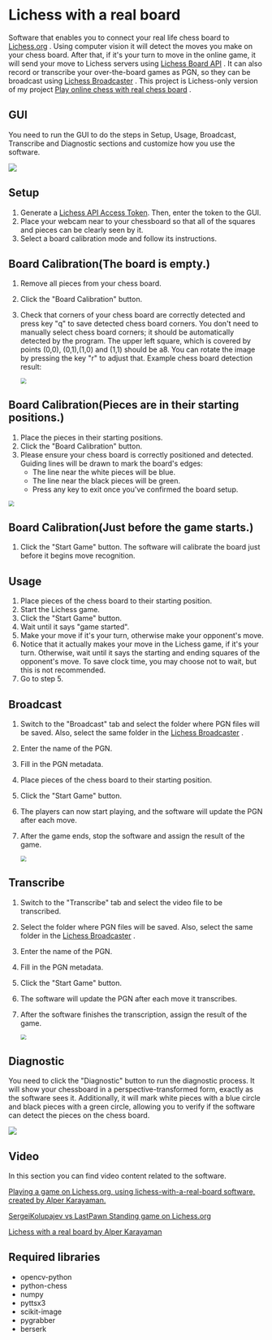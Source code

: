 # Lichess with a real board
Software that enables you to connect your real life chess board to [Lichess.org](https://lichess.org/) . Using computer vision it will detect the moves you make on your chess board. After that, if it's your turn to move in the online game, it will send your move to Lichess servers using [Lichess Board API](https://lichess.org/blog/XlRW5REAAB8AUJJ-/welcome-lichess-boards) . It can also record or transcribe your over-the-board games as PGN, so they can be broadcast using  [Lichess Broadcaster](https://lichess.org/broadcast/app) .  This project is Lichess-only version of my project [Play online chess with real chess board](https://github.com/karayaman/Play-online-chess-with-real-chess-board) .

## GUI

You need to run the GUI to do the steps in Setup, Usage, Broadcast, Transcribe and Diagnostic sections and customize how you use the software.

![](https://github.com/karayaman/lichess-with-a-real-board/raw/main/gui.jpg)

## Setup

1. Generate a  [Lichess API Access Token](https://lichess.org/account/oauth/token/create?scopes[]=board:play&description=Lichess+with+a+real+board). Then, enter the token to the GUI.
2. Place your webcam near to your chessboard so that all of the squares and pieces can be clearly seen by it.
3. Select a board calibration mode and follow its instructions.

## Board Calibration(The board is empty.)

1. Remove all pieces from your chess board.

2. Click the "Board Calibration" button.

3. Check that corners of your chess board are correctly detected and press key "q" to save detected chess board corners. You don't need to manually select chess board corners; it should be automatically detected by the program. The upper left square, which is covered by points (0,0), (0,1),(1,0) and (1,1) should be a8. You can rotate the image by pressing the key "r" to adjust that. Example chess board detection result:

   <img src="https://github.com/karayaman/lichess-with-a-real-board/raw/main/chessboard_detection_result.jpg" style="zoom:67%;" />

## Board Calibration(Pieces are in their starting positions.)

1. Place the pieces in their starting positions.
2. Click the "Board Calibration" button.
3. Please ensure your chess board is correctly positioned and detected. Guiding lines will be drawn to mark the board's edges:
   - The line near the white pieces will be blue.
   - The line near the black pieces will be green.
   - Press any key to exit once you've confirmed the board setup.

<img src="https://github.com/karayaman/lichess-with-a-real-board/raw/main/board_detection_result.jpg" style="zoom:67%;" />

## Board Calibration(Just before the game starts.)

1. Click the "Start Game" button. The software will calibrate the board just before it begins move recognition.

## Usage

1. Place pieces of the chess board to their starting position.
2. Start the Lichess game.
3. Click the "Start Game" button.
4. Wait until it says "game started".
5. Make your move if it's your turn, otherwise make your opponent's move.
6. Notice that it actually makes your move in the Lichess game, if it's your turn. Otherwise, wait until it says the starting and ending squares of the opponent's move. To save clock time, you may choose not to wait, but this is not recommended.
7. Go to step 5.

## Broadcast

1. Switch to the "Broadcast" tab and select the folder where PGN files will be saved. Also, select the same folder in the  [Lichess Broadcaster](https://lichess.org/broadcast/app) .

2. Enter the name of the PGN.

3. Fill in the PGN metadata.

4. Place pieces of the chess board to their starting position.

5. Click the "Start Game" button.

6. The players can now start playing, and the software will update the PGN after each move.

7. After the game ends, stop the software and assign the result of the game.

   <img src="https://github.com/karayaman/lichess-with-a-real-board/blob/main/broadcastgui.jpg?raw=true" style="zoom:67%;" />

## Transcribe

1. Switch to the "Transcribe" tab and select the video file to be transcribed.

2. Select the folder where PGN files will be saved. Also, select the same folder in the  [Lichess Broadcaster](https://lichess.org/broadcast/app) .

3. Enter the name of the PGN.

4. Fill in the PGN metadata.

5. Click the "Start Game" button.

6. The software will update the PGN after each move it transcribes.

7. After the software finishes the transcription, assign the result of the game.

   <img src="https://github.com/karayaman/lichess-with-a-real-board/blob/main/transcribegui.jpg?raw=true" style="zoom:67%;" />

## Diagnostic

You need to click the "Diagnostic" button to run the diagnostic process. It will show your chessboard in a perspective-transformed form, exactly as the software sees it. Additionally, it will mark white pieces with a blue circle and black pieces with a green circle, allowing you to verify if the software can detect the pieces on the chess board.

![](https://github.com/karayaman/lichess-with-a-real-board/blob/main/diagnostic.jpg?raw=true)

## Video

In this section you can find video content related to the software.

[Playing a game on Lichess.org, using lichess-with-a-real-board software, created by Alper Karayaman.](https://youtu.be/W0mohAhS4hI)

[SergeiKolupajev vs LastPawn Standing game on Lichess.org](https://youtu.be/gsX7vxEoxLA)

[Lichess with a real board by Alper Karayaman](https://youtu.be/CN450BYi1-Q)

## Required libraries

- opencv-python
- python-chess
- numpy
- pyttsx3
- scikit-image
- pygrabber
- berserk

